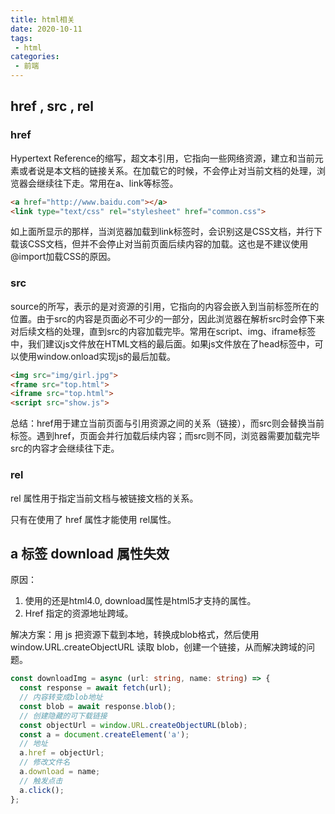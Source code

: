 ```yaml
---
title: html相关
date: 2020-10-11
tags:
 - html
categories:
 - 前端
---
```


## href , src , rel

### href

Hypertext Reference的缩写，超文本引用，它指向一些网络资源，建立和当前元素或者说是本文档的链接关系。在加载它的时候，不会停止对当前文档的处理，浏览器会继续往下走。常用在a、link等标签。

```html
<a href="http://www.baidu.com"></a>
<link type="text/css" rel="stylesheet" href="common.css">
```

 如上面所显示的那样，当浏览器加载到link标签时，会识别这是CSS文档，并行下载该CSS文档，但并不会停止对当前页面后续内容的加载。这也是不建议使用@import加载CSS的原因。


### src

source的所写，表示的是对资源的引用，它指向的内容会嵌入到当前标签所在的位置。由于src的内容是页面必不可少的一部分，因此浏览器在解析src时会停下来对后续文档的处理，直到src的内容加载完毕。常用在script、img、iframe标签中，我们建议js文件放在HTML文档的最后面。如果js文件放在了head标签中，可以使用window.onload实现js的最后加载。

```html
<img src="img/girl.jpg">
<frame src="top.html">
<iframe src="top.html">
<script src="show.js">
```

 总结：href用于建立当前页面与引用资源之间的关系（链接），而src则会替换当前标签。遇到href，页面会并行加载后续内容；而src则不同，浏览器需要加载完毕src的内容才会继续往下走。

### rel

rel 属性用于指定当前文档与被链接文档的关系。

只有在使用了 href 属性才能使用 rel属性。



## a 标签 download 属性失效

原因：

1. 使用的还是html4.0, download属性是html5才支持的属性。
2. Href 指定的资源地址跨域。

解决方案：用 js 把资源下载到本地，转换成blob格式，然后使用 window.URL.createObjectURL 读取 blob，创建一个链接，从而解决跨域的问题。

```ts
const downloadImg = async (url: string, name: string) => {
  const response = await fetch(url);
  // 内容转变成blob地址
  const blob = await response.blob();
  // 创建隐藏的可下载链接
  const objectUrl = window.URL.createObjectURL(blob);
  const a = document.createElement('a');
  // 地址
  a.href = objectUrl;
  // 修改文件名
  a.download = name;
  // 触发点击
  a.click();
};
```

